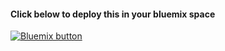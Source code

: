 <html>
<body>
<h4>Click below to deploy this in your bluemix space</h4>
<p/>
<a href="https://bluemix.net/deploy?repository=https://hub.jazz.net/gitamitkarir/EmplyeeRestService" target="_blank"><img src="http://bluemix.net/deploy/button.png" alt="Bluemix button" /></a>
</body>
</html>

